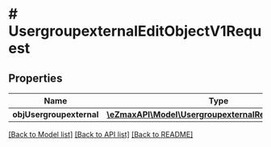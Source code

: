 # # UsergroupexternalEditObjectV1Request

## Properties

Name | Type | Description | Notes
------------ | ------------- | ------------- | -------------
**objUsergroupexternal** | [**\eZmaxAPI\Model\UsergroupexternalRequestCompound**](UsergroupexternalRequestCompound.md) |  |

[[Back to Model list]](../../README.md#models) [[Back to API list]](../../README.md#endpoints) [[Back to README]](../../README.md)
